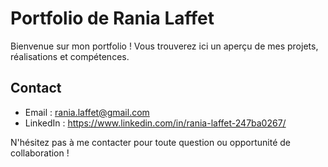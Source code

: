 # Portfolio de Rania Laffet

Bienvenue sur mon portfolio ! Vous trouverez ici un aperçu de mes projets, réalisations et compétences.

## Contact

* Email : rania.laffet@gmail.com
* LinkedIn : https://www.linkedin.com/in/rania-laffet-247ba0267/

N'hésitez pas à me contacter pour toute question ou opportunité de collaboration !
